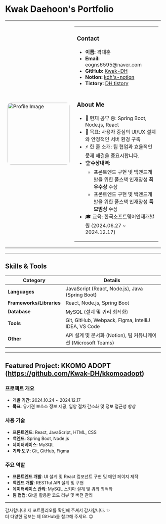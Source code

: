 # Kwak Daehoon's Portfolio

<table>
  <tr>
    <td>
      <img src="https://i.imgur.com/rMUVpTN.jpeg" alt="Profile Image" width="200" style="border-radius: 10px;">
    </td>
    <td>
      <table>
        <tr>
          <td>
            <h3>Contact</h3>
            <ul>
              <li><b>이름:</b> 곽대훈</li>
              <li><b>Email:</b> eogns6595@naver.com</li>
              <li><b>GitHub:</b> <a href="https://github.com/Kwak-DH">Kwak-DH</a></li>
              <li><b>Notion:</b> <a href="https://strong-iodine-bf5.notion.site/1813ffb1f473808b9332cb5b73ca59bf?pvs=4">kdh's-notion</a></li>
              <li><b>Tistory:</b> <a href="https://eogns6595.tistory.com/">DH tistory</a></li>
            </ul>
          </td>
        </tr>
        <tr>
          <td>
            <h3>About Me</h3>
            <ul>
              <li>🌱 현재 공부 중: Spring Boot, Node.js, React</li>
              <li>🎯 목표: 사용자 중심의 UI/UX 설계와 안정적인 서버 환경 구축</li>
              <li>⚡ 한 줄 소개: 팀 협업과 효율적인 문제 해결을 중요시합니다.</li>
              <li>🏆<strong>수상내역</strong>:
                <ul>
                  <li> 프론트엔드 구현 및 백엔드개발을 위한 풀스택 인재양성 <strong>최우수상</strong> 수상</li>
                  <li> 프론트엔드 구현 및 백엔드개발을 위한 풀스택 인재양성 <strong>특모범상</strong> 수상</li>
                </ul></li> 
              <li>🎓 교육: 한국소프트웨어인재개발원 (2024.06.27 ~ 2024.12.17)</li>
            </ul>
          </td>
        </tr>
      </table>
    </td>
  </tr>
</table>

---

## Skills & Tools

| **Category**         | **Details**                                                                 |
|-----------------------|-----------------------------------------------------------------------------|
| **Languages**         | JavaScript (React, Node.js), Java (Spring Boot)                            |
| **Frameworks/Libraries** | React, Node.js, Spring Boot                                              |
| **Database**          | MySQL (설계 및 쿼리 최적화)                                                |
| **Tools**             | Git, GitHub, Webpack, Figma, IntelliJ IDEA, VS Code                       |
| **Other**             | API 설계 및 문서화 (Notion), 팀 커뮤니케이션 (Microsoft Teams)              |

---

## Featured Project: KKOMO ADOPT (https://github.com/Kwak-DH/kkomoadopt)
### 프로젝트 개요
- **개발 기간**: 2024.10.24 ~ 2024.12.17
- **목표**: 유기견 보호소 정보 제공, 입양 절차 간소화 및 정보 접근성 향상

### **사용 기술**
- **프론트엔드**: React, JavaScript, HTML, CSS
- **백엔드**: Spring Boot, Node.js
- **데이터베이스**: MySQL
- **기타 도구**: Git, GitHub, Figma

### **주요 역할**
- **프론트엔드 개발**: UI 설계 및 React 컴포넌트 구현 및 메인 페이지 제작
- **백엔드 개발**: RESTful API 설계 및 구현
- **데이터베이스 관리**: MySQL 스키마 설계 및 쿼리 최적화
- **팀 협업**: Git을 활용한 코드 리뷰 및 버전 관리

---

감사합니다! 제 포트폴리오를 확인해 주셔서 감사합니다. ✨  
더 다양한 정보는 제 GitHub를 참고해 주세요. 😊
